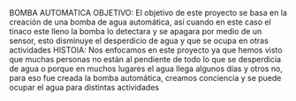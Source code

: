BOMBA AUTOMATICA
OBJETIVO: El objetivo de este proyecto se basa en la creación de una bomba de agua automática, así cuando en este caso el tinaco este lleno la bomba lo detectara y se apagara por medio de un sensor, 
esto disminuye el desperdicio de agua y que se ocupa en otras actividades
HISTOIA: Nos enfocamos en este proyecto ya que hemos visto que muchas personas no están al pendiente de todo lo que se desperdicia de agua o porque en muchos lugares el agua llega algunos días y otros no, 
para eso fue creada la bomba automática, creamos conciencia y se puede ocupar el agua para distintas actividades
